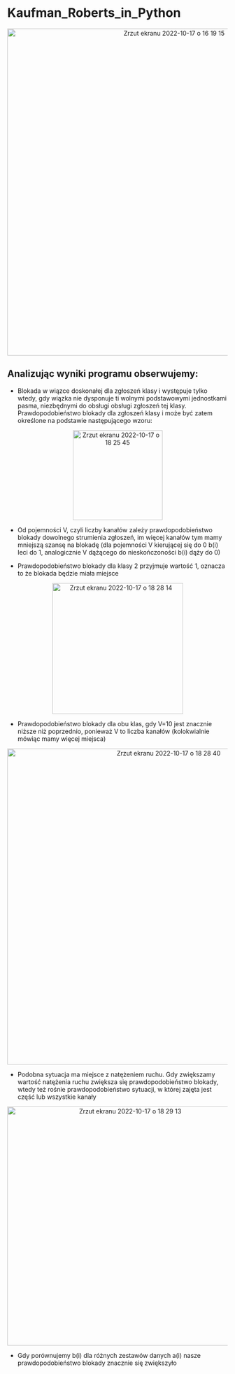 # Kaufman_Roberts_in_Python

<p align="center">
<img width="747" alt="Zrzut ekranu 2022-10-17 o 16 19 15" src="https://user-images.githubusercontent.com/61777542/196201575-b3fab542-fd10-4af8-b6a4-07127da5565d.png">
</p>

## Analizując wyniki programu obserwujemy:
- Blokada w wiązce doskonałej dla zgłoszeń klasy i występuje tylko wtedy, gdy wiązka nie dysponuje ti wolnymi podstawowymi jednostkami pasma, niezbędnymi do obsługi obsługi zgłoszeń tej klasy. Prawdopodobieństwo blokady dla zgłoszeń klasy i może być zatem określone na podstawie następującego wzoru:

<p align="center">
<img width="205" alt="Zrzut ekranu 2022-10-17 o 18 25 45" src="https://user-images.githubusercontent.com/61777542/196231424-760653e5-2f05-4715-a039-42660eade120.png">
</p>


- Od pojemności V, czyli liczby kanałów zależy prawdopodobieństwo blokady dowolnego strumienia zgłoszeń, im więcej kanałów tym mamy mniejszą szansę na blokadę (dla pojemności V kierującej się do 0 b(i) leci do 1, analogicznie V dążącego do nieskończoności b(i) dąży do 0)

- Prawdopodobieństwo blokady dla klasy 2 przyjmuje wartość 1, oznacza to że blokada będzie miała miejsce

<p align="center">
<img width="299" alt="Zrzut ekranu 2022-10-17 o 18 28 14" src="https://user-images.githubusercontent.com/61777542/196231938-59cda967-6207-469c-9833-bb4d4be6d3fc.png">
</p>

- Prawdopodobieństwo blokady dla obu klas, gdy V=10 jest znacznie niższe niż poprzednio, ponieważ V to liczba kanałów (kolokwialnie mówiąc mamy więcej miejsca)

<p align="center">
<img width="722" alt="Zrzut ekranu 2022-10-17 o 18 28 40" src="https://user-images.githubusercontent.com/61777542/196232033-1dfcbf48-5625-49f1-bf2d-46437d6b1614.png">
</p>

- Podobna sytuacja ma miejsce z natężeniem ruchu. Gdy zwiększamy wartość natężenia ruchu zwiększa się prawdopodobieństwo blokady, wtedy też rośnie prawdopodobieństwo sytuacji, w której zajęta jest część lub wszystkie kanały

<p align="center">
<img width="546" alt="Zrzut ekranu 2022-10-17 o 18 29 13" src="https://user-images.githubusercontent.com/61777542/196232143-efed41db-9152-4868-bae7-e5c698839afd.png">
</p>

- Gdy porównujemy b(i) dla różnych zestawów danych a(i) nasze prawdopodobieństwo blokady znacznie się zwiększyło
